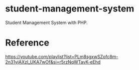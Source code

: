 # student-management-system
Student Management System with PHP.

# Reference

https://youtube.com/playlist?list=PLm8sgxwSZofc8m-2n31yjAXzI_UKA7wOf&si=r5rzNqWTavK-eEhd
